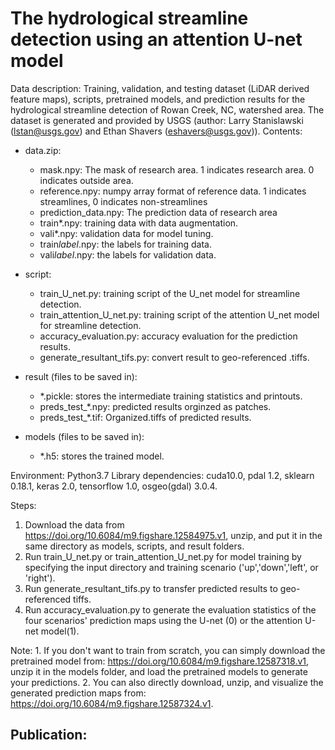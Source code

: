 The hydrological streamline detection using an attention U-net model
=========================================================
Data description: Training, validation, and testing dataset (LiDAR derived feature maps), scripts, pretrained models, and prediction results for the hydrological streamline detection of Rowan Creek, NC, watershed area. The dataset is generated and provided by USGS (author: Larry Stanislawski (lstan@usgs.gov) and Ethan Shavers (eshavers@usgs.gov)).
Contents:

- data.zip:
  - mask.npy: The mask of research area. 1 indicates research area. 0 indicates outside area.
  - reference.npy: numpy array format of reference data. 1 indicates streamlines, 0 indicates non-streamlines
  - prediction_data.npy: The prediction data of research area
  - train*.npy: training data with data augmentation.
  - vali*.npy: validation data for model tuning.
  - train*label*.npy: the labels for training data.
  - vali*label*.npy: the labels for validation data.

- script:
  - train_U_net.py: training script of the U_net model for streamline detection.
  - train_attention_U_net.py: training script of the attention U_net model for streamline detection.
  - accuracy_evaluation.py: accuracy evaluation for the prediction results.
  - generate_resultant_tifs.py: convert result to geo-referenced .tiffs.

- result (files to be saved in):
  - *.pickle: stores the intermediate training statistics and printouts.
  - preds_test_*.npy: predicted results orginzed as patches.
  - preds_test_*.tif: Organized.tiffs of predicted results.

- models (files to be saved in):
  - *.h5: stores the trained model.

Environment: Python3.7
Library dependencies: cuda10.0, pdal 1.2, sklearn 0.18.1, keras 2.0, tensorflow 1.0, osgeo(gdal) 3.0.4.

Steps:
1. Download the data from https://doi.org/10.6084/m9.figshare.12584975.v1, unzip, and put it in the same directory as models, scripts, and result folders.
1. Run train_U_net.py or train_attention_U_net.py for model training by specifying the input directory and training scenario ('up','down','left', or 'right').
2. Run generate_resultant_tifs.py to transfer predicted results to geo-referenced tiffs.
3. Run accuracy_evaluation.py to generate the evaluation statistics of the four scenarios' prediction maps using the U-net (0) or the attention U-net model(1).

Note: 1. If you don't want to train from scratch, you can simply download the pretrained model from: https://doi.org/10.6084/m9.figshare.12587318.v1, unzip it in the models folder, and load the pretrained models to generate your predictions.
      2. You can also directly download, unzip, and visualize the generated prediction maps from: https://doi.org/10.6084/m9.figshare.12587324.v1.


Publication:
----------------

